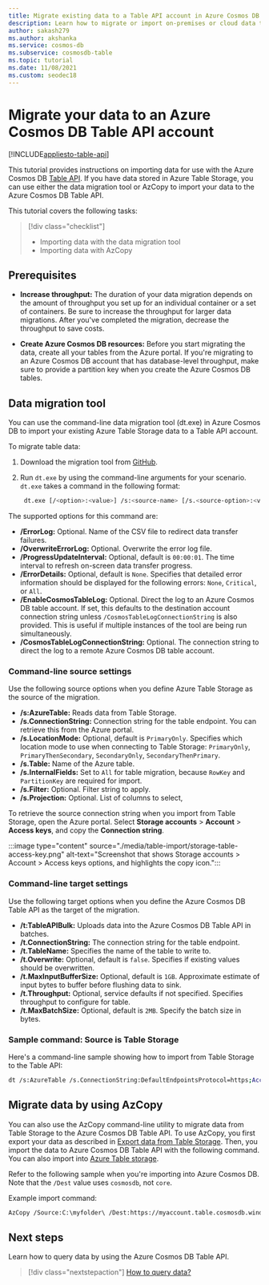 ```yaml
---
title: Migrate existing data to a Table API account in Azure Cosmos DB 
description: Learn how to migrate or import on-premises or cloud data to an Azure Table API account in Azure Cosmos DB.
author: sakash279
ms.author: akshanka
ms.service: cosmos-db
ms.subservice: cosmosdb-table
ms.topic: tutorial
ms.date: 11/08/2021
ms.custom: seodec18
---
```


# Migrate your data to an Azure Cosmos DB Table API account
[!INCLUDE[appliesto-table-api](../includes/appliesto-table-api.md)]

This tutorial provides instructions on importing data for use with the Azure Cosmos DB [Table API](introduction.md). If you have data stored in Azure Table Storage, you can use either the data migration tool or AzCopy to import your data to the Azure Cosmos DB Table API. 

This tutorial covers the following tasks:

> [!div class="checklist"]
> * Importing data with the data migration tool
> * Importing data with AzCopy

## Prerequisites

* **Increase throughput:** The duration of your data migration depends on the amount of throughput you set up for an individual container or a set of containers. Be sure to increase the throughput for larger data migrations. After you've completed the migration, decrease the throughput to save costs.

* **Create Azure Cosmos DB resources:** Before you start migrating the data, create all your tables from the Azure portal. If you're migrating to an Azure Cosmos DB account that has database-level throughput, make sure to provide a partition key when you create the Azure Cosmos DB tables.

## Data migration tool

You can use the command-line data migration tool (dt.exe) in Azure Cosmos DB to import your existing Azure Table Storage data to a Table API account. 

To migrate table data:

1. Download the migration tool from [GitHub](https://github.com/azure/azure-documentdb-datamigrationtool).
2. Run `dt.exe` by using the command-line arguments for your scenario. `dt.exe` takes a command in the following format:

   ```bash
    dt.exe [/<option>:<value>] /s:<source-name> [/s.<source-option>:<value>] /t:<target-name> [/t.<target-option>:<value>] 
   ```

The supported options for this command are:

* **/ErrorLog:** Optional. Name of the CSV file to redirect data transfer failures.
* **/OverwriteErrorLog:** Optional. Overwrite the error log file.
* **/ProgressUpdateInterval:** Optional, default is `00:00:01`. The time interval to refresh on-screen data transfer progress.
* **/ErrorDetails:** Optional, default is `None`. Specifies that detailed error information should be displayed for the following errors: `None`, `Critical`, or `All`.
* **/EnableCosmosTableLog:** Optional. Direct the log to an Azure Cosmos DB table account. If set, this defaults to the destination account connection string unless `/CosmosTableLogConnectionString` is also provided. This is useful if multiple instances of the tool are being run simultaneously.
* **/CosmosTableLogConnectionString:** Optional. The connection string to direct the log to a remote Azure Cosmos DB table account.

### Command-line source settings

Use the following source options when you define Azure Table Storage as the source of the migration.

* **/s:AzureTable:** Reads data from Table Storage.
* **/s.ConnectionString:** Connection string for the table endpoint. You can retrieve this from the Azure portal.
* **/s.LocationMode:** Optional, default is `PrimaryOnly`. Specifies which location mode to use when connecting to Table Storage: `PrimaryOnly`, `PrimaryThenSecondary`, `SecondaryOnly`, `SecondaryThenPrimary`.
* **/s.Table:** Name of the Azure table.
* **/s.InternalFields:** Set to `All` for table migration, because `RowKey` and `PartitionKey` are required for import.
* **/s.Filter:** Optional. Filter string to apply.
* **/s.Projection:** Optional. List of columns to select,

To retrieve the source connection string when you import from Table Storage, open the Azure portal. Select **Storage accounts** > **Account** > **Access keys**, and copy the **Connection string**.

:::image type="content" source="./media/table-import/storage-table-access-key.png" alt-text="Screenshot that shows Storage accounts > Account > Access keys options, and highlights the copy icon.":::

### Command-line target settings

Use the following target options when you define the Azure Cosmos DB Table API as the target of the migration.

* **/t:TableAPIBulk:** Uploads data into the Azure Cosmos DB Table API in batches.
* **/t.ConnectionString:** The connection string for the table endpoint.
* **/t.TableName:** Specifies the name of the table to write to.
* **/t.Overwrite:** Optional, default is `false`. Specifies if existing values should be overwritten.
* **/t.MaxInputBufferSize:** Optional, default is `1GB`. Approximate estimate of input bytes to buffer before flushing data to sink.
* **/t.Throughput:** Optional, service defaults if not specified. Specifies throughput to configure for table.
* **/t.MaxBatchSize:** Optional, default is `2MB`. Specify the batch size in bytes.

### Sample command: Source is Table Storage

Here's a command-line sample showing how to import from Table Storage to the Table API:

```bash
dt /s:AzureTable /s.ConnectionString:DefaultEndpointsProtocol=https;AccountName=<Azure Table storage account name>;AccountKey=<Account Key>;EndpointSuffix=core.windows.net /s.Table:<Table name> /t:TableAPIBulk /t.ConnectionString:DefaultEndpointsProtocol=https;AccountName=<Azure Cosmos DB account name>;AccountKey=<Azure Cosmos DB account key>;TableEndpoint=https://<Account name>.table.cosmos.azure.com:443 /t.TableName:<Table name> /t.Overwrite
```

## Migrate data by using AzCopy

You can also use the AzCopy command-line utility to migrate data from Table Storage to the Azure Cosmos DB Table API. To use AzCopy, you first export your data as described in [Export data from Table Storage](/previous-versions/azure/storage/storage-use-azcopy#export-data-from-table-storage). Then, you import the data to Azure Cosmos DB Table API with the following command. You can also import into [Azure Table storage](/previous-versions/azure/storage/storage-use-azcopy#import-data-into-table-storage).

Refer to the following sample when you're importing into Azure Cosmos DB. Note that the `/Dest` value uses `cosmosdb`, not `core`.

Example import command:

```bash
AzCopy /Source:C:\myfolder\ /Dest:https://myaccount.table.cosmosdb.windows.net/mytable1/ /DestKey:key /Manifest:"myaccount_mytable_20140103T112020.manifest" /EntityOperation:InsertOrReplace
```

## Next steps

Learn how to query data by using the Azure Cosmos DB Table API. 

> [!div class="nextstepaction"]
>[How to query data?](tutorial-query-table.md)





